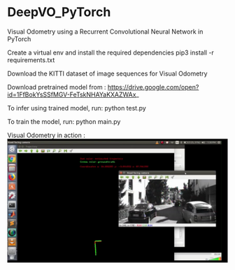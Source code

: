 # DeepVO_PyTorch
Visual Odometry using a Recurrent Convolutional Neural Network in PyTorch

Create a virtual env and install the required dependencies 
pip3 install -r requirements.txt

Download the KITTI dataset of image sequences for Visual Odometry

Download pretrained model from : https://drive.google.com/open?id=1FfBokYsSSfMGV-FeTskNHAYaKXAZWAx_

To infer using trained model, run:
python test.py

To train the model, run:
python main.py

Visual Odometry in action : 
[![Watch the video](https://github.com/akshay-iyer/Stereo-Visual-Odometry/blob/master/tn.png)](https://www.youtube.com/watch?v=B-6oqZwLLEs&t=4s)
